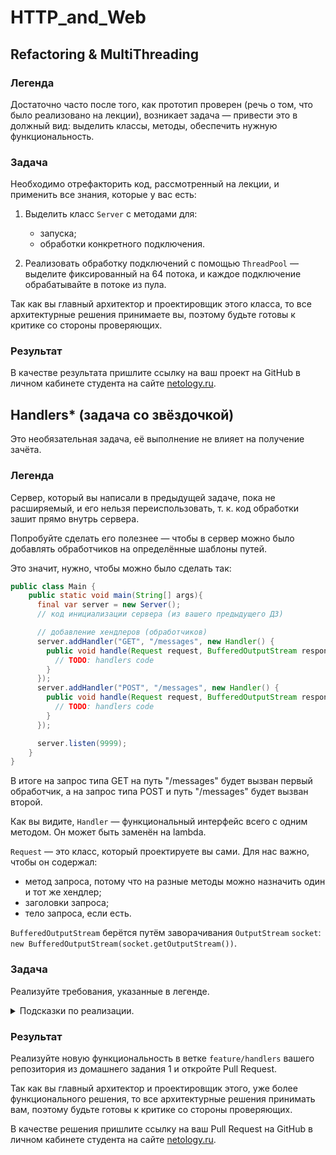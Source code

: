# HTTP_and_Web
## Refactoring & MultiThreading

### Легенда

Достаточно часто после того, как прототип проверен (речь о том, что было реализовано на лекции), возникает задача — привести это в должный вид: выделить классы, методы, обеспечить нужную функциональность.

### Задача

Необходимо отрефакторить код, рассмотренный на лекции, и применить все знания, которые у вас есть:

1. Выделить класс `Server` с методами для: 
    - запуска;
    - обработки конкретного подключения.
   
1. Реализовать обработку подключений с помощью `ThreadPool` — выделите фиксированный на 64 потока, и каждое подключение обрабатывайте в потоке из пула.

Так как вы главный архитектор и проектировщик этого класса, то все архитектурные решения принимаете вы, поэтому будьте готовы к критике со стороны проверяющих.

### Результат

В качестве результата пришлите ссылку на ваш проект на GitHub в личном кабинете студента на сайте [netology.ru](https://netology.ru).

## Handlers* (задача со звёздочкой)

Это необязательная задача, её выполнение не влияет на получение зачёта.

### Легенда

Сервер, который вы написали в предыдущей задаче, пока не расширяемый, и его нельзя переиспользовать, т. к. код обработки зашит прямо внутрь сервера.

Попробуйте сделать его полезнее — чтобы в сервер можно было добавлять обработчиков на определённые шаблоны путей.

Это значит, нужно, чтобы можно было сделать так:

```java
public class Main {
    public static void main(String[] args){
      final var server = new Server();  
      // код инициализации сервера (из вашего предыдущего ДЗ)

      // добавление хендлеров (обработчиков)    
      server.addHandler("GET", "/messages", new Handler() {
        public void handle(Request request, BufferedOutputStream responseStream) {
          // TODO: handlers code
        }
      });
      server.addHandler("POST", "/messages", new Handler() {
        public void handle(Request request, BufferedOutputStream responseStream) {
          // TODO: handlers code
        }
      });

      server.listen(9999);
    }    
}
```

В итоге на запрос типа GET на путь "/messages" будет вызван первый обработчик, а на запрос типа POST и путь "/messages" будет вызван второй.

Как вы видите, `Handler` — функциональный интерфейс всего с одним методом. Он может быть заменён на lambda.

`Request` — это класс, который проектируете вы сами. Для нас важно, чтобы он содержал:

* метод запроса, потому что на разные методы можно назначить один и тот же хендлер;
* заголовки запроса;
* тело запроса, если есть.

`BufferedOutputStream` берётся путём заворачивания `OutputStream` `socket`: `new BufferedOutputStream(socket.getOutputStream())`.

### Задача

Реализуйте требования, указанные в легенде.

<details>
<summary>Подсказки по реализации.</summary>

1. Вы принимаете запрос, парсите его целиком, как мы сделали на лекции, и собираете объект, типа `Request`.
1. На основании данных из `Request` вы выбираете хендлер (он может быть только один), который и будет обрабатывать запрос.
1. Все хендлеры должны храниться в полях `Server`.
1. Самый простой способ хранить хендлеры — это использовать в качестве ключей метод и путь. Можно сделать как `Map` внутри `Map`, так и отдельные `Map` на каждый метод.
1. Поиск хендлера заключается в том, что вы выбираете по нужному методу все зарегистрированные хендлеры, а затем перебираете по пути. Используйте пока точное соответствие: считайте, что у вас все запросы без Query String.
1. Найдя нужный хендлер, достаточно вызвать его метод `handle`, передав туда `Request` и `BufferedOutputStream`.
1. Так как ваш сервер многопоточный, думайте о том, как вы будете безопасно хранить все хендлеры.
1. В качестве Body достаточно передавать `InputStream` (напоминаем, Body начинается после `\r\n\r\n`).

Итого: фактически вы решаете задачу поиска элемента в «коллекции» с вызовом его метода.
</details>

### Результат

Реализуйте новую функциональность в ветке `feature/handlers` вашего репозитория из домашнего задания 1 и откройте Pull Request.

Так как вы главный архитектор и проектировщик этого, уже более функционального решения, то все архитектурные решения принимать вам, поэтому будьте готовы к критике со стороны проверяющих.

В качестве решения пришлите ссылку на ваш Pull Request на GitHub в личном кабинете студента на сайте [netology.ru](https://netology.ru).
